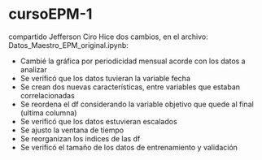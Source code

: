 # cursoEPM-1
compartido
Jefferson Ciro
Hice dos cambios, en el archivo:
Datos_Maestro_EPM_original.ipynb:  
- Cambié la gráfica por periodicidad mensual acorde con los datos a analizar
- Se verificó que los datos tuvieran la variable fecha
- Se crean dos nuevas características, entre variables que estaban correlacionadas
- Se reordena el df considerando la variable objetivo que quede al final (ultima columna)
- Se verificó que los datos estuvieran escalados
- Se ajusto la ventana de tiempo
- Se reorganizan los indices de las df
- Se verificó el tamaño de los datos de entrenamiento y validación


